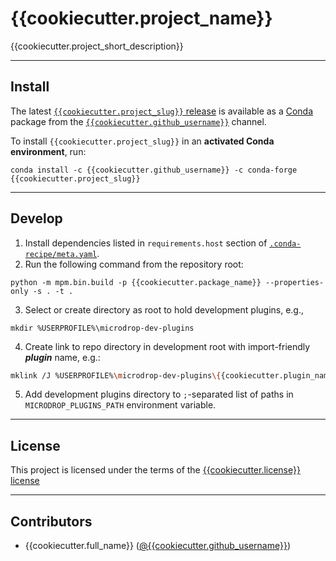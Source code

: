 # {{cookiecutter.project_name}} #

{{cookiecutter.project_short_description}}

-------------------------------------------------------------------------------

Install
-------

The latest [`{{cookiecutter.project_slug}}` release][1] is available as a
[Conda][2] package from the [`{{cookiecutter.github_username}}`][2] channel.

To install `{{cookiecutter.project_slug}}` in an **activated Conda environment**, run:

    conda install -c {{cookiecutter.github_username}} -c conda-forge {{cookiecutter.project_slug}}

-------------------------------------------------------------------------------

Develop
-------

 1. Install dependencies listed in `requirements.host` section of
    [`.conda-recipe/meta.yaml`](/.conda-recipe/meta.yaml).
 2. Run the following command from the repository root:
 ```
 python -m mpm.bin.build -p {{cookiecutter.package_name}} --properties-only -s . -t .
 ```
 3. Select or create directory as root to hold development plugins, e.g.,
 ```
 mkdir %USERPROFILE%\microdrop-dev-plugins
 ```
 4. Create link to repo directory in development root with import-friendly
    **_plugin_** name, e.g.:
 ```sh
 mklink /J %USERPROFILE%\microdrop-dev-plugins\{{cookiecutter.plugin_name}} %REPO_DIR%
 ```
 5. Add development plugins directory to `;`-separated list of paths in
    `MICRODROP_PLUGINS_PATH` environment variable.

-------------------------------------------------------------------------------

License
-------

This project is licensed under the terms of the [{{cookiecutter.license}} license](/LICENSE.md)

-------------------------------------------------------------------------------

Contributors
------------

 - {{cookiecutter.full_name}} ([@{{cookiecutter.github_username}}](https://github.com/{{cookiecutter.github_username}}))


[1]: https://github.com/{{cookiecutter.github_username}}/{{cookiecutter.project_slug}}
[2]: https://anaconda.org/{{cookiecutter.github_username}}/{{cookiecutter.project_slug}}
